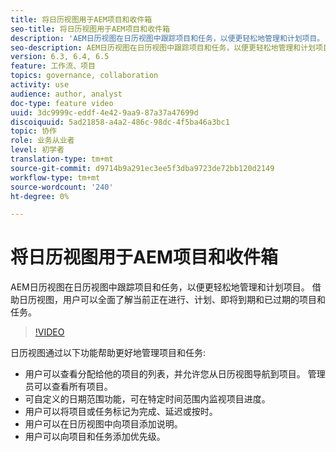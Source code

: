 ```yaml
---
title: 将日历视图用于AEM项目和收件箱
seo-title: 将日历视图用于AEM项目和收件箱
description: 'AEM日历视图在日历视图中跟踪项目和任务，以便更轻松地管理和计划项目。 借助日历视图，用户可以全面了解当前正在进行、计划、即将到期和已过期的项目和任务。 '
seo-description: AEM日历视图在日历视图中跟踪项目和任务，以便更轻松地管理和计划项目。 借助日历视图，用户可以全面了解当前正在进行、计划、即将到期和已过期的项目和任务。
version: 6.3, 6.4, 6.5
feature: 工作流、项目
topics: governance, collaboration
activity: use
audience: author, analyst
doc-type: feature video
uuid: 3dc9999c-eddf-4e42-9aa9-87a37a47699d
discoiquuid: 5ad21858-a4a2-486c-98dc-4f5ba46a3bc1
topic: 协作
role: 业务从业者
level: 初学者
translation-type: tm+mt
source-git-commit: d9714b9a291ec3ee5f3dba9723de72bb120d2149
workflow-type: tm+mt
source-wordcount: '240'
ht-degree: 0%

---
```



# 将日历视图用于AEM项目和收件箱

AEM日历视图在日历视图中跟踪项目和任务，以便更轻松地管理和计划项目。 借助日历视图，用户可以全面了解当前正在进行、计划、即将到期和已过期的项目和任务。

>[!VIDEO](https://video.tv.adobe.com/v/16804/?quality=12&learn=on)

日历视图通过以下功能帮助更好地管理项目和任务:

* 用户可以查看分配给他的项目的列表，并允许您从日历视图导航到项目。 管理员可以查看所有项目。
* 可自定义的日期范围功能，可在特定时间范围内监视项目进度。
* 用户可以将项目或任务标记为完成、延迟或按时。
* 用户可以在日历视图中向项目添加说明。
* 用户可以向项目和任务添加优先级。

